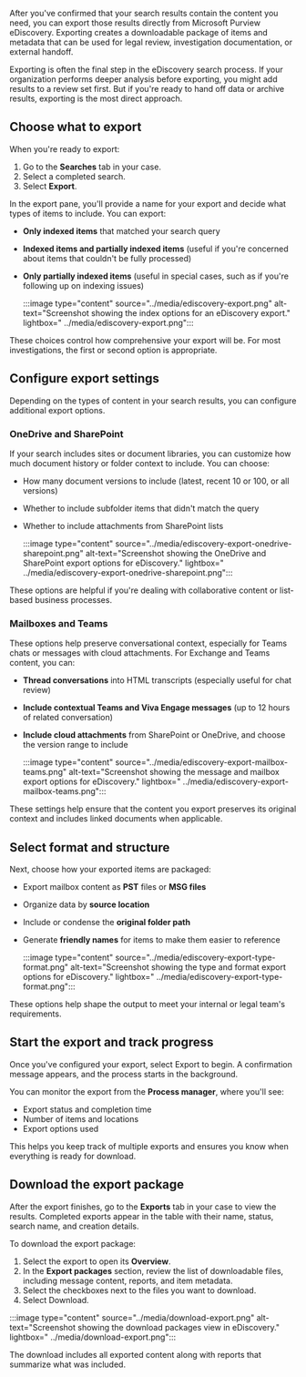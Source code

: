 After you've confirmed that your search results contain the content you need, you can export those results directly from Microsoft Purview eDiscovery. Exporting creates a downloadable package of items and metadata that can be used for legal review, investigation documentation, or external handoff.

Exporting is often the final step in the eDiscovery search process. If your organization performs deeper analysis before exporting, you might add results to a review set first. But if you're ready to hand off data or archive results, exporting is the most direct approach.

## Choose what to export

When you're ready to export:

1. Go to the **Searches** tab in your case.
1. Select a completed search.
1. Select **Export**.

In the export pane, you'll provide a name for your export and decide what types of items to include. You can export:

- **Only indexed items** that matched your search query
- **Indexed items and partially indexed items** (useful if you're concerned about items that couldn't be fully processed)
- **Only partially indexed items** (useful in special cases, such as if you're following up on indexing issues)

   :::image type="content" source="../media/ediscovery-export.png" alt-text="Screenshot showing the index options for an eDiscovery export." lightbox=" ../media/ediscovery-export.png":::

These choices control how comprehensive your export will be. For most investigations, the first or second option is appropriate.

## Configure export settings

Depending on the types of content in your search results, you can configure additional export options.

### OneDrive and SharePoint

If your search includes sites or document libraries, you can customize how much document history or folder context to include. You can choose:

- How many document versions to include (latest, recent 10 or 100, or all versions)
- Whether to include subfolder items that didn't match the query
- Whether to include attachments from SharePoint lists

   :::image type="content" source="../media/ediscovery-export-onedrive-sharepoint.png" alt-text="Screenshot showing the OneDrive and SharePoint export options for eDiscovery." lightbox=" ../media/ediscovery-export-onedrive-sharepoint.png":::

These options are helpful if you're dealing with collaborative content or list-based business processes.

### Mailboxes and Teams

These options help preserve conversational context, especially for Teams chats or messages with cloud attachments. For Exchange and Teams content, you can:

- **Thread conversations** into HTML transcripts (especially useful for chat review)
- **Include contextual Teams and Viva Engage messages** (up to 12 hours of related conversation)
- **Include cloud attachments** from SharePoint or OneDrive, and choose the version range to include

   :::image type="content" source="../media/ediscovery-export-mailbox-teams.png" alt-text="Screenshot showing the message and mailbox export options for eDiscovery." lightbox=" ../media/ediscovery-export-mailbox-teams.png":::

These settings help ensure that the content you export preserves its original context and includes linked documents when applicable.

## Select format and structure

Next, choose how your exported items are packaged:

- Export mailbox content as **PST** files or **MSG files**
- Organize data by **source location**
- Include or condense the **original folder path**
- Generate **friendly names** for items to make them easier to reference

   :::image type="content" source="../media/ediscovery-export-type-format.png" alt-text="Screenshot showing the type and format export options for eDiscovery." lightbox=" ../media/ediscovery-export-type-format.png":::

These options help shape the output to meet your internal or legal team's requirements.

## Start the export and track progress

Once you've configured your export, select Export to begin. A confirmation message appears, and the process starts in the background.

You can monitor the export from the **Process manager**, where you'll see:

- Export status and completion time
- Number of items and locations
- Export options used

This helps you keep track of multiple exports and ensures you know when everything is ready for download.

## Download the export package

After the export finishes, go to the **Exports** tab in your case to view the results. Completed exports appear in the table with their name, status, search name, and creation details.

To download the export package:

1. Select the export to open its **Overview**.
1. In the **Export packages** section, review the list of downloadable files, including message content, reports, and item metadata.
1. Select the checkboxes next to the files you want to download.
1. Select Download.

:::image type="content" source="../media/download-export.png" alt-text="Screenshot showing the download packages view in eDiscovery." lightbox=" ../media/download-export.png":::

The download includes all exported content along with reports that summarize what was included.
